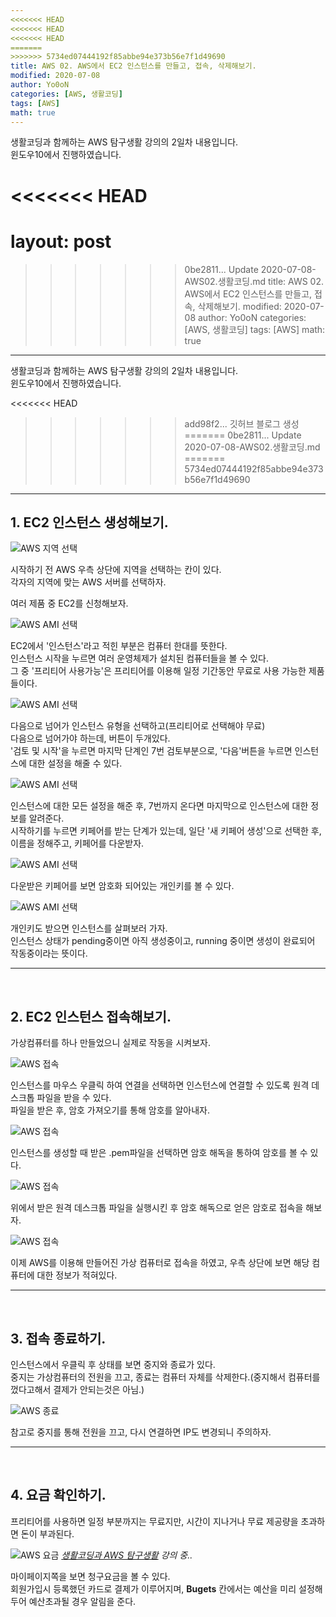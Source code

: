 ```yaml
---
<<<<<<< HEAD
<<<<<<< HEAD
<<<<<<< HEAD
=======
>>>>>>> 5734ed07444192f85abbe94e373b56e7f1d49690
title: AWS 02. AWS에서 EC2 인스턴스를 만들고, 접속, 삭제해보기.
modified: 2020-07-08
author: Yo0oN
categories: [AWS, 생활코딩]
tags: [AWS]
math: true
---
```


생활코딩과 함께하는 AWS 탐구생활 강의의 2일차 내용입니다.<br>
윈도우10에서 진행하였습니다.

<<<<<<< HEAD
=======
layout: post
=======
>>>>>>> 0be2811... Update 2020-07-08-AWS02.생활코딩.md
title: AWS 02. AWS에서 EC2 인스턴스를 만들고, 접속, 삭제해보기.
modified: 2020-07-08
author: Yo0oN
categories: [AWS, 생활코딩]
tags: [AWS]
math: true
---

생활코딩과 함께하는 AWS 탐구생활 강의의 2일차 내용입니다.<br>
윈도우10에서 진행하였습니다.

<<<<<<< HEAD
<br>
>>>>>>> add98f2... 깃허브 블로그 생성
=======
>>>>>>> 0be2811... Update 2020-07-08-AWS02.생활코딩.md
=======
>>>>>>> 5734ed07444192f85abbe94e373b56e7f1d49690
<hr>

## 1. EC2 인스턴스 생성해보기.

![AWS 지역 선택](/images/posts/AWS/02/01.jpg)

시작하기 전 AWS 우측 상단에 지역을 선택하는 칸이 있다.<br>
각자의 지역에 맞는 AWS 서버를 선택하자.

여러 제품 중 EC2를 신청해보자.

![AWS AMI 선택](/images/posts/AWS/02/02.jpg)

EC2에서 '인스턴스'라고 적힌 부분은 컴퓨터 한대를 뜻한다.<br>
인스턴스 시작을 누르면 여러 운영체제가 설치된 컴퓨터들을 볼 수 있다.<br>
그 중 '프리티어 사용가능'은 프리티어를 이용해 일정 기간동안 무료로 사용 가능한 제품들이다.

![AWS AMI 선택](/images/posts/AWS/02/03.jpg)

다음으로 넘어가 인스턴스 유형을 선택하고(프리티어로 선택해야 무료)<br>
다음으로 넘어가야 하는데, 버튼이 두개있다.<br>
'검토 및 시작'을 누르면 마지막 단계인 7번 검토부분으로, '다음'버튼을 누르면 인스턴스에 대한 설정을 해줄 수 있다.

![AWS AMI 선택](/images/posts/AWS/02/04.jpg)

인스턴스에 대한 모든 설정을 해준 후, 7번까지 온다면 마지막으로 인스턴스에 대한 정보를 알려준다.<br>
시작하기를 누르면 키페어를 받는 단계가 있는데, 일단 '새 키페어 생성'으로 선택한 후, 이름을 정해주고, 키페어를 다운받자.

![AWS AMI 선택](/images/posts/AWS/02/05.jpg)

다운받은 키페어를 보면 암호화 되어있는 개인키를 볼 수 있다.

![AWS AMI 선택](/images/posts/AWS/02/06.jpg)

개인키도 받으면 인스턴스를 살펴보러 가자.<br>
인스턴스 상태가 pending중이면 아직 생성중이고, running 중이면 생성이 완료되어 작동중이라는 뜻이다.

<hr>
<br>

## 2. EC2 인스턴스 접속해보기.

가상컴퓨터를 하나 만들었으니 실제로 작동을 시켜보자.

![AWS 접속](/images/posts/AWS/02/07.jpg)

인스턴스를 마우스 우클릭 하여 연결을 선택하면 인스턴스에 연결할 수 있도록 원격 데스크톱 파일을 받을 수 있다.<br>
파일을 받은 후, 암호 가져오기를 통해 암호를 알아내자.

![AWS 접속](/images/posts/AWS/02/08.jpg)

인스턴스를 생성할 때 받은 .pem파일을 선택하면 암호 해독을 통하여 암호를 볼 수 있다.

![AWS 접속](/images/posts/AWS/02/10.jpg)

위에서 받은 원격 데스크톱 파일을 실행시킨 후 암호 해독으로 얻은 암호로 접속을 해보자.

![AWS 접속](/images/posts/AWS/02/11.jpg)

이제 AWS를 이용해 만들어진 가상 컴퓨터로 접속을 하였고, 우측 상단에 보면 해당 컴퓨터에 대한 정보가 적혀있다.

<hr>
<br>

## 3. 접속 종료하기.

인스턴스에서 우클릭 후 상태를 보면 중지와 종료가 있다.<br>
중지는 가상컴퓨터의 전원을 끄고, 종료는 컴퓨터 자체를 삭제한다.(중지해서 컴퓨터를 껐다고해서 결제가 안되는것은 아님.)

![AWS 종료](/images/posts/AWS/02/12.jpg)

참고로 중지를 통해 전원을 끄고, 다시 연결하면 IP도 변경되니 주의하자.

<hr>
<br>

## 4. 요금 확인하기.

프리티어를 사용하면 일정 부분까지는 무료지만, 시간이 지나거나 무료 제공량을 초과하면 돈이 부과된다.

![AWS 요금](/images/posts/AWS/02/13.jpg "생활코딩 AWS 요금")
<cite>[생활코딩과  AWS 탐구생활](https://youtu.be/CuvZTFJyufI) 강의 중..</cite>


마이페이지쪽을 보면 청구요금을 볼 수 있다.<br>
회원가입시 등록했던 카드로 결제가 이루어지며, **Bugets** 칸에서는 예산을 미리 설정해 두어 예산초과될 경우 알림을 준다.
